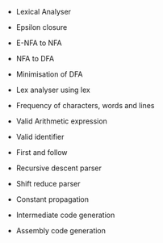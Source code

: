 * Lexical Analyser
* Epsilon closure
* E-NFA to NFA
* NFA to DFA
* Minimisation of DFA

* Lex analyser using lex
* Frequency of characters, words and lines
* Valid Arithmetic expression
* Valid identifier

* First and follow
* Recursive descent parser
* Shift reduce parser
* Constant propagation
* Intermediate code generation
* Assembly code generation
